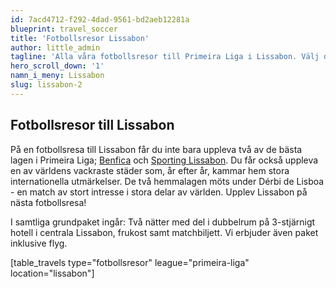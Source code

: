 ```yaml
---
id: 7acd4712-f292-4dad-9561-bd2aeb12281a
blueprint: travel_soccer
title: 'Fotbollsresor Lissabon'
author: little_admin
tagline: 'Alla våra fotbollsresor till Primeira Liga i Lissabon. Välj din match med biljett, hotell & flyg nedan.'
hero_scroll_down: '1'
namn_i_meny: Lissabon
slug: lissabon-2
---
```

<h2>Fotbollsresor till Lissabon</h2>
<p>På en fotbollsresa till Lissabon får du inte bara uppleva två av de bästa lagen i Primeira Liga; <a href="http://olka.se/fotbollsresor/primeira-liga/lissabon/benfica/">Benfica</a> och <a href="http://olka.se/fotbollsresor/primeira-liga/lissabon/sporting-lissabon/">Sporting Lissabon</a>. Du får också uppleva en av världens vackraste städer som, år efter år, kammar hem stora internationella utmärkelser. De två hemmalagen möts under Dérbi de Lisboa - en match av stort intresse i stora delar av världen. Upplev Lissabon på nästa fotbollsresa!</p>
<p>I samtliga grundpaket ingår: Två nätter med del i dubbelrum på 3-stjärnigt hotell i centrala Lissabon, frukost samt matchbiljett. Vi erbjuder även paket inklusive flyg.</p>
<p>[table_travels type="fotbollsresor" league="primeira-liga" location="lissabon"]</p>

